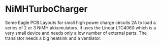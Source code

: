 # NiMHTurboCharger
Some Eagle PCB Layouts for small high power charge circuits 2A to load a series of 2 or 3 NiMH akkumulators. 
It uses the Linear LTC4060 which is a very small device and needs only a low number of external parts.
The transistor needs a big heatsink and a ventilator.  


